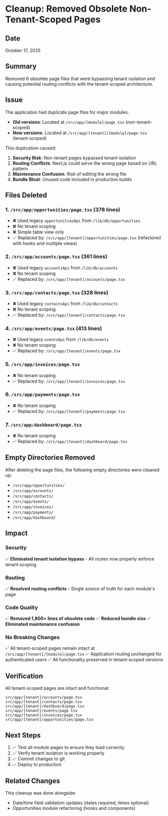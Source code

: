 # Cleanup: Removed Obsolete Non-Tenant-Scoped Pages

## Date
October 17, 2025

## Summary
Removed 6 obsolete page files that were bypassing tenant isolation and causing potential routing conflicts with the tenant-scoped architecture.

## Issue
The application had duplicate page files for major modules:
- **Old versions**: Located at `/src/app/[module]/page.tsx` (non-tenant-scoped)
- **New versions**: Located at `/src/app/[tenant]/[module]/page.tsx` (tenant-scoped)

This duplication caused:
1. **Security Risk**: Non-tenant pages bypassed tenant isolation
2. **Routing Conflicts**: Next.js could serve the wrong page based on URL pattern
3. **Maintenance Confusion**: Risk of editing the wrong file
4. **Bundle Bloat**: Unused code included in production builds

## Files Deleted

### 1. `/src/app/opportunities/page.tsx` (378 lines)
- ❌ Used legacy `opportunitiesApi` from `/lib/db/opportunities`
- ❌ No tenant scoping
- ❌ Simple table view only
- ✅ Replaced by: `/src/app/[tenant]/opportunities/page.tsx` (refactored with hooks and multiple views)

### 2. `/src/app/accounts/page.tsx` (361 lines)
- ❌ Used legacy `accountsApi` from `/lib/db/accounts`
- ❌ No tenant scoping
- ✅ Replaced by: `/src/app/[tenant]/accounts/page.tsx`

### 3. `/src/app/contacts/page.tsx` (328 lines)
- ❌ Used legacy `contactsApi` from `/lib/db/contacts`
- ❌ No tenant scoping
- ✅ Replaced by: `/src/app/[tenant]/contacts/page.tsx`

### 4. `/src/app/events/page.tsx` (413 lines)
- ❌ Used legacy `eventsApi` from `/lib/db/events`
- ❌ No tenant scoping
- ✅ Replaced by: `/src/app/[tenant]/events/page.tsx`

### 5. `/src/app/invoices/page.tsx`
- ❌ No tenant scoping
- ✅ Replaced by: `/src/app/[tenant]/invoices/page.tsx`

### 6. `/src/app/payments/page.tsx`
- ❌ No tenant scoping
- ✅ Replaced by: `/src/app/[tenant]/payments/page.tsx`

### 7. `/src/app/dashboard/page.tsx`
- ❌ No tenant scoping
- ✅ Replaced by: `/src/app/[tenant]/dashboard/page.tsx`

## Empty Directories Removed
After deleting the page files, the following empty directories were cleaned up:
- `/src/app/opportunities/`
- `/src/app/accounts/`
- `/src/app/contacts/`
- `/src/app/events/`
- `/src/app/invoices/`
- `/src/app/payments/`
- `/src/app/dashboard/`

## Impact

### Security
✅ **Eliminated tenant isolation bypass** - All routes now properly enforce tenant scoping

### Routing
✅ **Resolved routing conflicts** - Single source of truth for each module's page

### Code Quality
✅ **Removed 1,800+ lines of obsolete code**
✅ **Reduced bundle size**
✅ **Eliminated maintenance confusion**

### No Breaking Changes
✅ All tenant-scoped pages remain intact at `/src/app/[tenant]/[module]/page.tsx`
✅ Application routing unchanged for authenticated users
✅ All functionality preserved in tenant-scoped versions

## Verification

All tenant-scoped pages are intact and functional:
```
src/app/[tenant]/accounts/page.tsx
src/app/[tenant]/contacts/page.tsx
src/app/[tenant]/dashboard/page.tsx
src/app/[tenant]/events/page.tsx
src/app/[tenant]/invoices/page.tsx
src/app/[tenant]/opportunities/page.tsx
```

## Next Steps

1. ✅ Test all module pages to ensure they load correctly
2. ✅ Verify tenant isolation is working properly
3. ✅ Commit changes to git
4. ✅ Deploy to production

## Related Changes

This cleanup was done alongside:
- Date/time field validation updates (dates required, times optional)
- Opportunities module refactoring (hooks and components)


